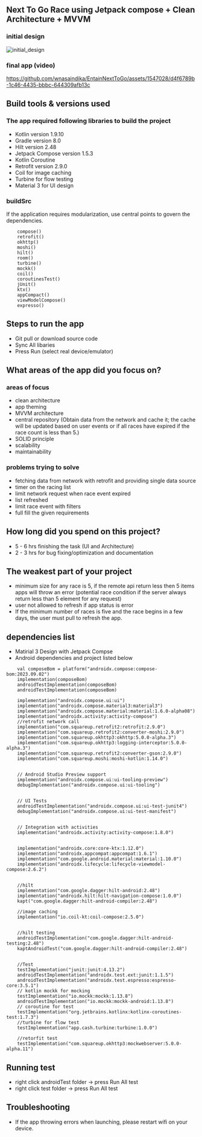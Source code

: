 ## Next To Go Race using Jetpack compose + Clean Architecture + MVVM

### initial design
![initial_design](https://github.com/wnasaindika/EntainNextToGo/assets/1547028/8f6b6ba9-3d2e-41ff-9346-9fb25d023d4b)


### final app (video)
https://github.com/wnasaindika/EntainNextToGo/assets/1547028/d4f6789b-1c46-4435-bbbc-644309afb13c

## Build tools & versions used

### The app required following libraries to build the project

- Kotlin version 1.9.10
- Gradle version 8.0
- Hilt version 2.48
- Jetpack Compose version 1.5.3
- Kotlin Coroutine
- Retrofit version 2.9.0
- Coil for image caching
- Turbine for flow testing
- Material 3 for UI design

### buildSrc

If the application requires modularization, use central points to govern the dependencies.

```
    compose()
    retrofit()
    okhttp()
    moshi()
    hilt()
    room()
    turbine()
    mockk()
    coil()
    coroutinesTest()
    jUnit()
    ktx()
    appCompact()
    viewModelCompose()
    expresso()
```

## Steps to run the app

- Git pull or download source code
- Sync All libaries
- Press Run (select real device/emulator)

## What areas of the app did you focus on?

### areas of focus
- clean architecture
- app theming
- MVVM architecture
- central repository (Obtain data from the network and cache it; the cache will be updated based on user events
  or if all races have expired if the race count is less than 5.)
- SOLID principle
- scalability
- maintainability

### problems trying to solve

- fetching data from network with retrofit and providing single data source
- timer on the racing list
- limit network request when race event expired
- list refreshed
- limit race event with filters
- full fill the given requirements

## How long did you spend on this project?

- 5 - 6 hrs finishing the task (UI and Architecture)
- 2 - 3 hrs for bug fixing/optimization and documentation

## The weakest part of your project

- minimum size for any race is 5, if the remote api return less then 5 items apps will throw an
  error (potential race condition if the server always return less than 5 element for any request)
- user not allowed to refresh if app status is error
- If the minimum number of races is five and the race begins in a few days, the user must pull to
  refresh the app.

## dependencies list

- Matirial 3 Design with Jetpack Compse
- Android dependencies and project listed below

```
    val composeBom = platform("androidx.compose:compose-bom:2023.09.02")
    implementation(composeBom)
    androidTestImplementation(composeBom)
    androidTestImplementation(composeBom)

    implementation("androidx.compose.ui:ui")
    implementation("androidx.compose.material3:material3")
    implementation("androidx.compose.material:material:1.6.0-alpha08")
    implementation("androidx.activity:activity-compose")
    //retrofit network call
    implementation("com.squareup.retrofit2:retrofit:2.9.0")
    implementation("com.squareup.retrofit2:converter-moshi:2.9.0")
    implementation("com.squareup.okhttp3:okhttp:5.0.0-alpha.3")
    implementation("com.squareup.okhttp3:logging-interceptor:5.0.0-alpha.3")
    implementation("com.squareup.retrofit2:converter-gson:2.9.0")
    implementation("com.squareup.moshi:moshi-kotlin:1.14.0")


    // Android Studio Preview support
    implementation("androidx.compose.ui:ui-tooling-preview")
    debugImplementation("androidx.compose.ui:ui-tooling")


    // UI Tests
    androidTestImplementation("androidx.compose.ui:ui-test-junit4")
    debugImplementation("androidx.compose.ui:ui-test-manifest")


    // Integration with activities
    implementation("androidx.activity:activity-compose:1.8.0")


    implementation("androidx.core:core-ktx:1.12.0")
    implementation("androidx.appcompat:appcompat:1.6.1")
    implementation("com.google.android.material:material:1.10.0")
    implementation("androidx.lifecycle:lifecycle-viewmodel-compose:2.6.2")


    //hilt
    implementation("com.google.dagger:hilt-android:2.48")
    implementation("androidx.hilt:hilt-navigation-compose:1.0.0")
    kapt("com.google.dagger:hilt-android-compiler:2.48")

    //image caching
    implementation("io.coil-kt:coil-compose:2.5.0")


    //hilt testing
    androidTestImplementation("com.google.dagger:hilt-android-testing:2.48")
    kaptAndroidTest("com.google.dagger:hilt-android-compiler:2.48")


    //Test
    testImplementation("junit:junit:4.13.2")
    androidTestImplementation("androidx.test.ext:junit:1.1.5")
    androidTestImplementation("androidx.test.espresso:espresso-core:3.5.1")
    // kotlin mockk for mocking
    testImplementation("io.mockk:mockk:1.13.8")
    androidTestImplementation("io.mockk:mockk-android:1.13.8")
    // coroutine for test
    testImplementation("org.jetbrains.kotlinx:kotlinx-coroutines-test:1.7.3")
    //turbine for flow test
    testImplementation("app.cash.turbine:turbine:1.0.0")

    //retorfit test
    testImplementation("com.squareup.okhttp3:mockwebserver:5.0.0-alpha.11")
```

## Running test

- right click androidTest folder -> press Run All test
- right click test folder -> press Run All test

## Troubleshooting

- If the app throwing errors when launching, please restart wifi on your device.


